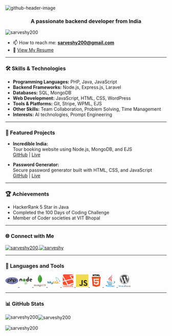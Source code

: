 ![github-header-image](https://github.com/sarveshy200/sarveshy200/assets/105293807/1d5cca0e-f3d9-4c09-b0e9-44c709fd6bdd](https://github.com/user-attachments/assets/6bccfe43-0cce-404f-970a-68fab8e78970))

<h3 align="center">A passionate backend developer from India</h3>

<p align="left">
  <img src="https://komarev.com/ghpvc/?username=sarveshy200&label=Profile%20views&color=0e75b6&style=flat" alt="sarveshy200" />
</p>

- 📫 How to reach me: **sarveshy200@gmail.com**
- 📄 [View My Resume](https://drive.google.com/file/d/1s0gbh-Q8bcEhCcyeEvfIwAkTEG8hQB9i/view?usp=sharing)

---

### 🛠️ Skills & Technologies

- **Programming Languages:** PHP, Java, JavaScript
- **Backend Frameworks:** Node.js, Express.js, Laravel
- **Databases:** SQL, MongoDB
- **Web Development:** JavaScript, HTML, CSS, WordPress
- **Tools & Platforms:** Git, Stripe, WPML, EJS
- **Other Skills:** Team Collaboration, Problem Solving, Time Management
- **Interests:** AI technologies, Prompt Engineering

---

### 🚀 Featured Projects

- **Incredible India:**  
  Tour booking website using Node.js, MongoDB, and EJS  
  [GitHub](https://github.com/sarveshy200/Incredible-India) | [Live](https://airbnb-clone-vgfq.onrender.com/listings)

- **Password Generator:**  
  Secure password generator built with HTML, CSS, and JavaScript  
  [GitHub](https://github.com/sarveshy200/Password-Generator) | [Live](https://sarveshy200.github.io/Password-Generator/)

---

### 🏆 Achievements

- HackerRank 5 Star in Java
- Completed the 100 Days of Coding Challenge
- Member of Coder societies at VIT Bhopal

---

### 🌐 Connect with Me

<p align="left">
  <a href="https://twitter.com/sarveshy200" target="blank">
    <img align="center" src="https://raw.githubusercontent.com/rahuldkjain/github-profile-readme-generator/master/src/images/icons/Social/twitter.svg" alt="sarveshy200" height="30" width="40" />
  </a>
  <a href="https://linkedin.com/in/sarveshy" target="blank">
    <img align="center" src="https://raw.githubusercontent.com/rahuldkjain/github-profile-readme-generator/master/src/images/icons/Social/linked-in-alt.svg" alt="sarveshy" height="30" width="40" />
  </a>
</p>

---

### 🧰 Languages and Tools

<p align="left">
  <a href="https://www.php.net/" target="_blank" rel="noreferrer">
    <img src="https://raw.githubusercontent.com/devicons/devicon/master/icons/php/php-original.svg" alt="php" width="40" height="40"/>
  </a>
  <a href="https://nodejs.org/" target="_blank" rel="noreferrer">
    <img src="https://raw.githubusercontent.com/devicons/devicon/master/icons/nodejs/nodejs-original-wordmark.svg" alt="nodejs" width="40" height="40"/>
  </a>
  <a href="https://www.mongodb.com/" target="_blank" rel="noreferrer">
    <img src="https://raw.githubusercontent.com/devicons/devicon/master/icons/mongodb/mongodb-original-wordmark.svg" alt="mongodb" width="40" height="40"/>
  </a>
  <a href="https://www.mysql.com/" target="_blank" rel="noreferrer">
    <img src="https://raw.githubusercontent.com/devicons/devicon/master/icons/mysql/mysql-original-wordmark.svg" alt="mysql" width="40" height="40"/>
  </a>
  <a href="https://www.laravel.com/" target="_blank" rel="noreferrer">
    <img src="https://raw.githubusercontent.com/devicons/devicon/master/icons/laravel/laravel-plain-wordmark.svg" alt="laravel" width="40" height="40"/>
  </a>
  <a href="https://www.javascript.com/" target="_blank" rel="noreferrer">
    <img src="https://raw.githubusercontent.com/devicons/devicon/master/icons/javascript/javascript-original.svg" alt="javascript" width="40" height="40"/>
  </a>
  <a href="https://www.w3.org/html/" target="_blank" rel="noreferrer">
    <img src="https://raw.githubusercontent.com/devicons/devicon/master/icons/html5/html5-original-wordmark.svg" alt="html5" width="40" height="40"/>
  </a>
  <a href="https://www.java.com/" target="_blank" rel="noreferrer">
    <img src="https://raw.githubusercontent.com/devicons/devicon/master/icons/java/java-original.svg" alt="java" width="40" height="40"/>
  </a>
  <a href="https://wordpress.org/" target="_blank" rel="noreferrer">
    <img src="https://raw.githubusercontent.com/devicons/devicon/master/icons/wordpress/wordpress-original.svg" alt="wordpress" width="40" height="40"/>
  </a>
</p>

---

### 📊 GitHub Stats

<p>
  <img align="left" src="https://github-readme-stats.vercel.app/api/top-langs?username=sarveshy200&show_icons=true&locale=en&layout=compact" alt="sarveshy200" />
</p>

<p>
  <img align="center" src="https://github-readme-stats.vercel.app/api?username=sarveshy200&show_icons=true&locale=en" alt="sarveshy200" />
</p>

<p>
  <img align="center" src="https://github-readme-streak-stats.herokuapp.com/?user=sarveshy200&" alt="sarveshy200" />
</p>
